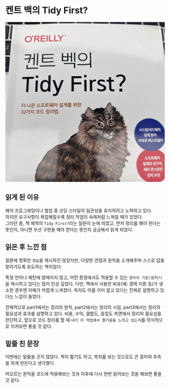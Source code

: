 # 켄트 백의 Tidy First?

![Tidy_First](images/Tidy_First.jpeg)

## 읽게 된 이유

페어 프로그래밍이나 협업 중 코딩 스타일의 일관성을 유지하려고 노력하고 있다.  
하지만 요구사항이 복잡해질수록 정리 작업이 숙제처럼 느껴질 때가 있었다.  
그러던 중, 책 제목의 `Tidy First?`라는 질문이 눈에 띄었고, 먼저 정리를 해야 한다는 뜻인지, 아니면 우선 구현을 해야 한다는 뜻인지 궁금해서 읽게 되었다.

## 읽은 후 느낀 점

질문에 명확한 `정답`을 제시하진 않았지만, 다양한 관점과 원칙을 소개해주며 스스로 답을 찾아가도록 유도하는 책이었다.

특정 언어나 패턴에 얽매이지 않고, 어떤 환경에서도 적용할 수 있는 `정리의 기준(원칙?)`을 제시하고 있다는 점이 인상 깊었다.
다만, 책에서 사용한 비유(예: 경제 이론 등)가 생소한 경우엔 이해가 어렵게 느껴졌다.
독자도 이를 이미 알고 있다는 전제로 설명하고 있다는 느낌이 들었다.

전체적으로 part1에서는 정리의 원칙, part2에서는 정리의 시점, part3에서는 정리의 필요성과 효과를 설명하고 있다.
비용, 수익, 결합도, 응집도 측면에서 정리의 필요성을 판단하고,
앞으로 코드 정리를 할 때 `내가 이 작업에서 즐거움을 느끼고 있는지`를 의식적으로 지켜보면 좋을 것 같다.

## 밑줄 친 문장

이번에는 밑줄을 긋지 않았다.
책이 짧기도 하고, 목차를 보는 것으로도 큰 흥미와 추측을 하게 만든다고 생각했다.

떠오르는 원칙을 코드에 적용해보는 것과 이후에 다시 한번 읽어보는 것을 해보면 좋을 것 같다.
